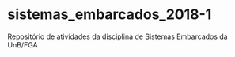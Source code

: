 # sistemas_embarcados_2018-1
Repositório de atividades da disciplina de Sistemas Embarcados da UnB/FGA
